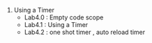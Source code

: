 1. Using a Timer
   * Lab4.0 : Empty code scope
   * Lab4.1 : Using a Timer
   * Lab4.2 : one shot timer , auto reload timer
